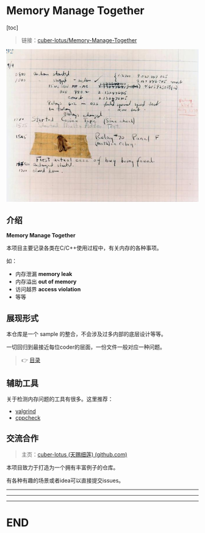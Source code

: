 # Memory Manage Together

[toc]

> 链接：[cuber-lotus/Memory-Manage-Together](https://github.com/cuber-lotus/Memory-Manage-Together)

![bug](README.assets/bug.jpg)

## 介绍

**Memory Manage Together**

本项目主要记录各类在C/C++使用过程中，有关内存的各种事项。

如：

- 内存泄漏 **memory leak** 
- 内存溢出 **out of memory**
- 访问越界 **access violation**
- 等等



## 展现形式

本仓库是一个 sample 的整合，不会涉及过多内部的底层设计等等。

一切回归到最接近每位coder的层面，一份文件一般对应一种问题。

> 👉 [目录](catalog/catalog.md)



## 辅助工具

关于检测内存问题的工具有很多。这里推荐：

-  [valgrind](https://valgrind.org/)
- [cppcheck](http://cppcheck.net/)

## 交流合作

> 主页：[cuber-lotus (天赐细莲) (github.com)](https://github.com/cuber-lotus)

本项目致力于打造为一个拥有丰富例子的仓库。

有各种有趣的场景或者idea可以直接提交issues。

---

---

---

# END